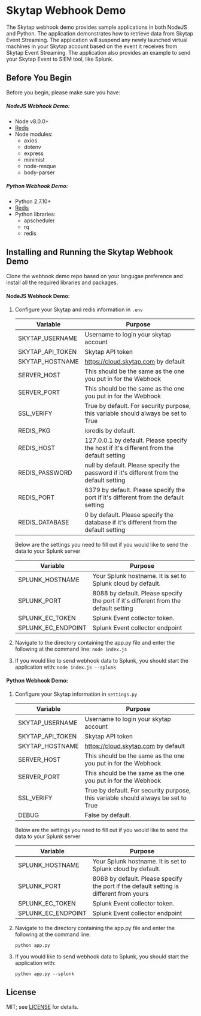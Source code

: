 # Skytap Webhook Demo 
The Skytap webhook demo provides sample applications in both NodeJS and Python. The application demonstrates how to retrieve data from Skytap Event Streaming. The application will suspend any newly launched virtual machines in your Skytap account based on the event it receives from Skytap Event Streaming. The application also provides an example to send your Skytap Event to SIEM tool, like Splunk.

## Before You Begin 
Before you begin, please make sure you have:

##### NodeJS Webhook Demo:
* Node v8.0.0+
* [Redis](https://redis.io/topics/quickstart)
* Node modules:
    * axios
    * dotenv
    * express
    * minimist
    * node-resque
    * body-parser

##### Python Webhook Demo: 
* Python 2.7.10+
* [Redis](https://redis.io/topics/quickstart)
* Python libraries:
    * apscheduler
    * rq
    * redis

## Installing and Running the Skytap Webhook Demo
Clone the webhook demo repo based on your langugae preference and install all the required libraries and packages.

#### NodeJS Webhook Demo:
1. Configure your Skytap and redis information in `.env`

    | Variable            | Purpose                                              |
    |---------------------|------------------------------------------------------|
    | SKYTAP_USERNAME     | Username to login your skytap account 				 |
    | SKYTAP_API_TOKEN    | Skytap API token 	                                 |
    | SKYTAP_HOSTNAME     | https://cloud.skytap.com by default              |
    | SERVER_HOST         | This should be the same as the one you put in for the Webhook                           |
    | SERVER_PORT         | This should be the same as the one you put in for the Webhook                           |
    | SSL_VERIFY          | True by default. For security purpose, this variable should always be set to True       |
    | REDIS_PKG           | ioredis by default.                          |
    | REDIS_HOST          | 127.0.0.1 by default. Please specify the host if it's different from the default setting|
    | REDIS_PASSWORD      | null by default. Please specify the password if it's different from the default setting |
    | REDIS_PORT          | 6379 by default. Please specify the port if it's different from the default setting     |
    | REDIS_DATABASE      | 0 by default. Please specify the database if it's different from the default setting    |

    Below are the settings you need to fill out if you would like to send the data to your Splunk server

    | Variable            | Purpose                                              |
    |---------------------|------------------------------------------------------|
    | SPLUNK_HOSTNAME     | Your Splunk hostname. It is set to Splunk cloud by default.                          |
    | SPLUNK_PORT         | 8088 by default. Please specify the port if it's different from the default setting  |
    | SPLUNK_EC_TOKEN     | Splunk Event collector token.                           |
    | SPLUNK_EC_ENDPOINT  | Splunk Event collector endpoint                     |

2. Navigate to the directory containing the app.py file and enter the following at the command line:
    ```node index.js```
3. If you would like to send webhook data to Splunk, you should start the application with:
    ```node index.js --splunk```

#### Python Webhook Demo:

1. Configure your Skytap information in `settings.py`

    | Variable            | Purpose                                              |
    |---------------------|------------------------------------------------------|
    | SKYTAP_USERNAME     | Username to login your skytap account 				 |
    | SKYTAP_API_TOKEN    | Skytap API token 	                                 |
    | SKYTAP_HOSTNAME     | https://cloud.skytap.com by default              |
    | SERVER_HOST         | This should be the same as the one you put in for the Webhook                           |
    | SERVER_PORT         | This should be the same as the one you put in for the Webhook                          |
    | SSL_VERIFY          | True by default. For security purpose, this variable should always be set to True			                         |
    | DEBUG               | False by default.                          |

    Below are the settings you need to fill out if you would like to send the data to your Splunk server

    | Variable            | Purpose                                              |
    |---------------------|------------------------------------------------------|
    | SPLUNK_HOSTNAME     | Your Splunk hostname. It is set to Splunk cloud by default.                          |
    | SPLUNK_PORT         | 8088 by default. Please specify the port if the default setting is different from yours                           |
    | SPLUNK_EC_TOKEN     | Splunk Event collector token.                           |
    | SPLUNK_EC_ENDPOINT  | Splunk Event collector endpoint                     |

2. Navigate to the directory containing the app.py file and enter the following at the command line:

    ```python app.py```
    
3. If you would like to send webhook data to Splunk, you should start the application with:

    ```python app.py --splunk```

## License
MIT; see [LICENSE](LICENSE) for details.
